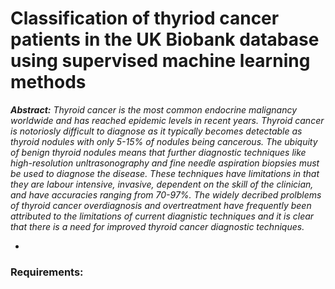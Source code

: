 # Classification of thyriod cancer patients in the UK Biobank database using supervised machine learning methods

***Abstract:*** *Thyroid cancer is the most common endocrine malignancy worldwide and has reached epidemic levels in recent years. Thyroid cancer is notoriosly difficult to diagnose as it typically becomes detectable as thyroid nodules with only 5-15% of nodules being cancerous. The ubiquity of benign thyroid nodules means that further diagnostic techniques like high-resolution unltrasonography and fine needle aspiration biopsies must be used to diagnose the disease. These techniques have limitations in that they are labour intensive, invasive, dependent on the skill of the clinician, and have accuracies ranging from 70-97%. The widely decribed prolblems of thyroid cancer overdiagnosis and overtreatment have frequently been attributed to the limitations of current diagnistic techniques and it is clear that there is a need for improved thyroid cancer diagnostic techniques.*

*


### Requirements:

